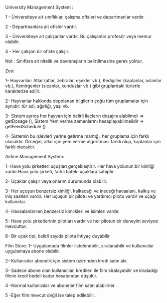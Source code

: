 University Management System :

1 - Üniversiteye ait sınıflıklar, çalışma ofisleri ve departmanlar vardır.

2 - Departmanlara ait ofisler vardır.

3 - Üniversiteye ait çalışanlar vardır. Bu çalışanlar profesör veya memur olabilir.

4 - Her çalışan bir ofiste çalışır.

Not : Sınıflara ait nitelik ve davranışların belirtilmesine gerek yoktur.


Zoo:

1- Hayvanlar: Atlar (atlar, zebralar, eşekler vb.), Kedigiller (kaplanlar, aslanlar vb.), Kemirgenler (sıçanlar, kunduzlar vb.) gibi gruplardaki türlerle karakterize edilir.

2- Hayvanlar hakkında depolanan bilgilerin çoğu tüm gruplamalar için aynıdır: tür adı, ağırlığı, yaşı vb.

3- Sistem ayrıca her hayvan için belirli ilaçların dozajını alabilmeli => getDosage (), Sistem Yem verme zamanlarını hesaplayabilmelidir => getFeedSchedule ()

4- Sistemin bu işlevleri yerine getirme mantığı, her gruplama için farklı olacaktır. Örneğin, atlar için yem verme algoritması farklı olup, kaplanlar için farklı olacaktır.


Airline Management System:

1- Hava yolu şirketleri uçuşları gerçekleştirir. Her hava yolunun bir kimliği vardır.Hava yolu şirketi, farklı tipteki uçaklara sahiptir.

2- Uçaklar çalışır veya onarım durumunda olabilir.

3- Her uçuşun benzersiz kimliği, kalkacağı ve ineceği havaalanı, kalkış ve iniş saatleri vardır. Her uçuşun bir pilotu ve yardımcı pilotu vardır ve uçağı kullanırlar.

4- Havaalanlarının benzersiz kimlikleri ve isimleri vardır.

5- Hava yolu şirketlerinin pilotları vardır ve her pilotun bir deneyim seviyesi mevcuttur.

6- Bir uçak tipi, belirli sayıda pilota ihtiyaç duyabilir


Film Store:
1- Uygulamada filmler listelenebilir, sıralanabilir ve kullanıcılar uygulamaya abone olabilir.

2- Kullanıcılar abonelik için sistem üzerinden kredi satın alır.

3- Sadece abone olan kullanıcılar, kredileri ile film kiralayabilir ve kiraladığı filmin kredi bedeli kadar hesabından düşülür.

4 -Normal kullanıcılar ve aboneler film satın alabilirler.

5 -Eğer film mevcut değil ise talep edilebilir.

